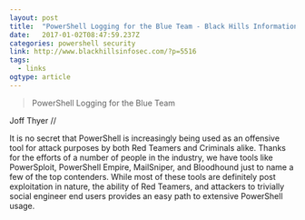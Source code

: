 ```yaml
---
layout: post 
title:  "PowerShell Logging for the Blue Team - Black Hills Information Security" 
date:   2017-01-02T08:47:59.237Z 
categories: powershell security
link: http://www.blackhillsinfosec.com/?p=5516 
tags:
  - links
ogtype: article 
---
```


> PowerShell Logging for the Blue Team

Joff Thyer //

It is no secret that PowerShell is increasingly being used as an offensive tool for attack purposes by both Red Teamers and Criminals alike. Thanks for the efforts of a number of people in the industry, we have tools like PowerSploit, PowerShell Empire, MailSniper, and Bloodhound just to name a few of the top contenders. While most of these tools are definitely post exploitation in nature, the ability of Red Teamers, and attackers to trivially social engineer end users provides an easy path to extensive PowerShell usage.